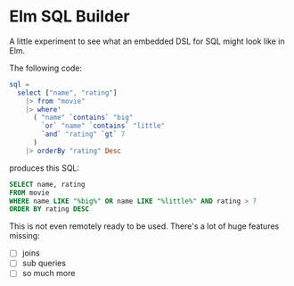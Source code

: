 # Elm SQL Builder
A little experiment to see what an embedded DSL for SQL might look like in Elm.

The following code:

```elm
sql =
  select ["name", "rating"]
    |> from "movie"
    |> where'
      ( "name" `contains` "big"
        `or` "name" `contains` "little"
        `and` "rating" `gt` 7
      )
    |> orderBy "rating" Desc

```

produces this SQL:

```sql
SELECT name, rating
FROM movie
WHERE name LIKE "%big%" OR name LIKE "%little%" AND rating > 7
ORDER BY rating DESC
```

This is not even remotely ready to be used. There's a lot of huge features missing:

- [ ] joins
- [ ] sub queries
- [ ] so much more
